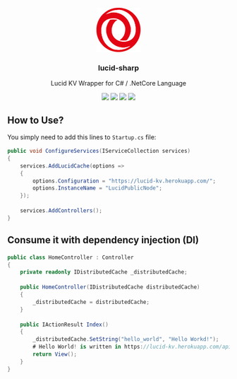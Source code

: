 <p align="center">
  <p align="center">
    <img src="https://github.com/lucid-kv/deploy-templates/blob/master/lucid.png?raw=true" height="100" alt="Lucid KV" />
  </p>
  <h3 align="center">
    lucid-sharp
  </h3>
  <p align="center">
    Lucid KV Wrapper for C# / .NetCore Language
  </p>
  <p align="center">
    <a href="https://github.com/lucid-kv/lucid/actions?workflow=Lucid"><img src="https://github.com/lucid-kv/lucid/workflows/Lucid/badge.svg" /></a>
    <a href="https://www.rust-lang.org/"><img src="https://img.shields.io/badge/Made%20With-Rust-dea584" /></a>
    <a href="https://github.com/lucid-kv/lucid/blob/master/LICENSE.md"><img src="https://img.shields.io/badge/license-MIT-lightgrey.svg" /></a>
    <a href="https://discord.gg/mZz67M6"><img src="https://img.shields.io/badge/Discord-Server-7289DA" /></a>
  </p>
</p>

## How to Use?

You simply need to add this lines to `Startup.cs` file:

```csharp
public void ConfigureServices(IServiceCollection services)
{
    services.AddLucidCache(options =>
    {
        options.Configuration = "https://lucid-kv.herokuapp.com/";
        options.InstanceName = "LucidPublicNode";
    });

    services.AddControllers();
}
```

Consume it with dependency injection (DI)
---
```csharp
public class HomeController : Controller
{
    private readonly IDistributedCache _distributedCache;

    public HomeController(IDistributedCache distributedCache)
    {
        _distributedCache = distributedCache;
    }

    public IActionResult Index()
    {
        _distributedCache.SetString("hello_world", "Hello Workd!");
        # Hello World! is written in https://lucid-kv.herokuapp.com/api/kv/hello_world
        return View();
    }
}
```
